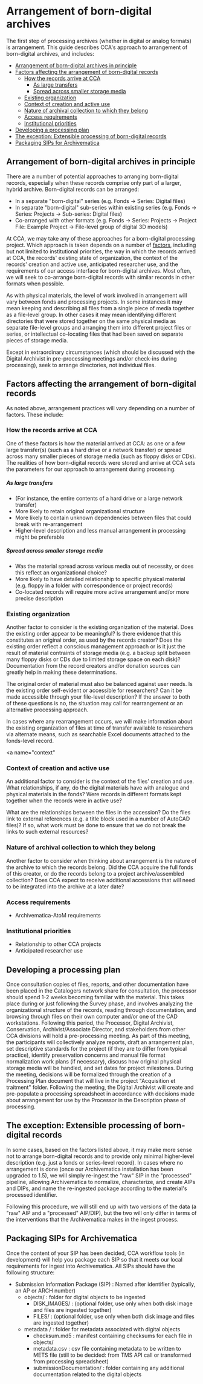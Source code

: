 # Arrangement of born-digital archives  

The first step of processing archives (whether in digital or analog formats) is arrangement. This guide describes CCA's approach to arrangement of born-digital archives, and includes:  

* [Arrangement of born-digital archives in principle](#arrprinciple)
* [Factors affecting the arrangement of born-digital records](#arrfactors)
    * [How the records arrive at CCA](#howarrive)
         * [As large transfers](#largetransfers)
         * [Spread across smaller storage media](#spreadtransfers)
    * [Existing organization](#existingorganization)
    * [Context of creation and active use](#context)
    * [Nature of archival collection to which they belong](#nature)
    * [Access requirements](#accessrequirements)
    * [Institutional priorities](#institutionalpriorities)
* [Developing a processing plan](#processingplan)
* [The exception: Extensible processing of born-digital records](#extensible)
* [Packaging SIPs for Archivematica](#sippackaging)

<a name="arrprinciple"></a>  
## Arrangement of born-digital archives in principle  

There are a number of potential approaches to arranging born-digital records, especially when these records comprise only part of a larger, hybrid archive. Born-digital records can be arranged:  

* In a separate "born-digital" series (e.g. Fonds -> Series: Digital files)  
* In separate "born-digital" sub-series within existing series (e.g. Fonds -> Series: Projects -> Sub-series: Digital files)  
* Co-arranged with other formats (e.g. Fonds -> Series: Projects -> Project File: Example Project -> File-level group of digital 3D models)  

At CCA, we may take any of these approaches for a born-digital processing project. Which approach is taken depends on a number of [factors](#arrfactors), including but not limited to institutional priorities, the way in which the records arrived at CCA, the records' existing state of organization, the context of the records' creation and active use, anticipated researcher use, and the requirements of our access interface for born-digital archives. Most often, we will seek to co-arrange born-digital records with similar records in other formats when possible.  

As with physical materials, the level of work involved in arrangement will vary between fonds and processing projects. In some instances it may mean keeping and describing all files from a single piece of media together as a file-level group. In other cases it may mean identifying different directories that were stored together on the same physical media as separate file-level groups and arranging them into different project files or series, or intellectual co-locating files that had been saved on separate pieces of storage media.  

Except in extraordinary circumstances (which should be discussed with the Digital Archivist in pre-processing meetings and/or check-ins during processing), seek to arrange directories, not individual files.  

<a name="arrfactors"></a>  
## Factors affecting the arrangement of born-digital records  

As noted above, arrangement practices will vary depending on a number of factors. These include:  

<a name="howarrive"></a>  
### How the records arrive at CCA  

One of these factors is how the material arrived at CCA: as one or a few large transfer(s) (such as a hard drive or a network transfer) or spread across many smaller pieces of storage media (such as floppy disks or CDs). The realities of how born-digital records were stored and arrive at CCA sets the parameters for our approach to arrangement during processing.  

<a name="largetransfers"></a>  
##### As large transfers

* (For instance, the entire contents of a hard drive or a large network transfer)  
* More likely to retain original organizational structure  
* More likely to contain unknown dependencies between files that could break with re-arrangement  
* Higher-level description and less manual arrangement in processing might be preferable 

<a name="spreadtransfers"></a>
##### Spread across smaller storage media

* Was the material spread across various media out of necessity, or does this reflect an organizational choice?  
* More likely to have detailed relationship to specific physical material (e.g. floppy in a folder with correspondence or project records)  
* Co-located records will require more active arrangement and/or more precise description  

<a name="existingorganization"></a>  
### Existing organization  

Another factor to consider is the existing organization of the material. Does the existing order appear to be meaningful? Is there evidence that this constitutes an original order, as used by the records creator? Does the existing order reflect a conscious management approach or is it just the result of material contraints of storage media (e.g. a backup split between many floppy disks or CDs due to limited storage space on each disk)? Documentation from the record creators and/or donation sources can greatly help in making these determinations.  

The original order of material must also be balanced against user needs. Is the existing order self-evident or accessible for researchers? Can it be made accessible through your file-level description? If the answer to both of these questions is no, the situation may call for rearrangement or an alternative processing approach.  

In cases where any rearrangement occurs, we will make information about the existing organization of files at time of transfer available to researchers via alternate means, such as searchable Excel documents attached to the fonds-level record.  

<a name="context"</a>
### Context of creation and active use  

An additional factor to consider is the context of the files' creation and use. What relationships, if any, do the digital materials have with analogue and physical materials in the fonds? Were records in different formats kept together when the records were in active use?  

What are the relationships between the files in the accession? Do the files link to external references (e.g. a title block used in a number of AutoCAD files)? If so, what work must be done to ensure that we do not break the links to such external resources?  

<a name="nature"></a>
### Nature of archival collection to which they belong    

Another factor to consider when thinking about arrangement is the nature of the archive to which the records belong. Did the CCA acquire the full fonds of this creator, or do the records belong to a project archive/assembled collection? Does CCA expect to receive additional accessions that will need to be integrated into the archive at a later date?  

<a name="accessrequirements"></a>  
### Access requirements  

* Archivematica-AtoM requirements  

<a name="institutionalpriorities"></a>
### Institutional priorities  

* Relationship to other CCA projects  
* Anticipated researcher use  

<a name="processingplan"></a>
## Developing a processing plan  

Once consultation copies of files, reports, and other documentation have been placed in the Catalogers network share for consultation, the processor should spend 1-2 weeks becoming familiar with the material. This takes place during or just following the Survey phase, and involves analyzing the organizational structure of the records, reading through documentation, and browsing through files on their own computer and/or one of the CAD workstations. Following this period, the Processor, Digital Archivist, Conservation, Archivist/Associate Director, and stakeholders from other CCA divisions will hold a pre-processing meeting. As part of this meeting, the participants will collectively analyze reports, draft an arrangement plan, set descriptive standards for the project (if they are to differ from typical practice), identify preservation concerns and manual file format normalization work plans (if necessary), discuss how original physical storage media will be handled, and set dates for project milestones. During the meeting, decisions will be formalized through the creation of a Processing Plan document that will live in the project "Acquisition et traitment" folder. Following the meeting, the Digital Archivist will create and pre-populate a processing spreadsheet in accordance with decisions made about arrangement for use by the Processor in the Description phase of processing.  

<a name="extensible"></a>  
## The exception: Extensible processing of born-digital records  

In some cases, based on the factors listed above, it may make more sense not to arrange born-digital records and to provide only minimal higher-level description (e.g. just a fonds or series-level record). In cases where no arrangement is done (once our Archivematica installation has been upgraded to 1.5), we will simply re-ingest the "raw" SIP in the "processed" pipeline, allowing Archivematica to normalize, characterize, and create AIPs and DIPs, and name the re-ingested package according to the material's processed identifier.  

Following this procedure, we will still end up with two versions of the data (a "raw" AIP and a "processed" AIP/DIP), but the two will only differ in terms of the interventions that the Archivematica makes in the ingest process.  

<a name="sippackaging"></a>  
## Packaging SIPs for Archivematica  

Once the content of your SIP has been decided, CCA workflow tools (in development) will help you package each SIP so that it meets our local requirements for ingest into Archivematica. All SIPs should have the following structure:  

* Submission Information Package (SIP) : Named after identifier (typically, an AP or ARCH number)
   * objects/ : folder for digital objects to be ingested  
      * DISK_IMAGES/ : (optional folder, use only when both disk image and files are ingested together)  
      * FILES/ : (optional folder, use only when both disk image and files are ingested together)  
   * metadata / : folder for metadata associated with digital objects  
      * checksum.md5 : manifest containing checksums for each file in objects/
      * metadata.csv : csv file containing metadata to be written to METS file (still to be decided: from TMS API call or transformed from processing spreadsheet)  
      * submissionDocumentation/ : folder containing any additional documentation related to the digital objects  
